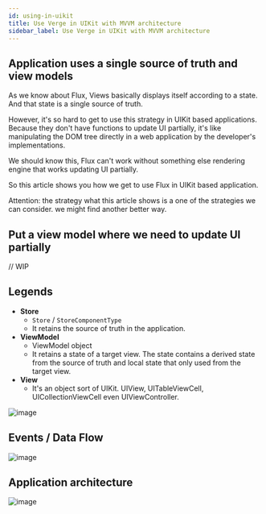```yaml
---
id: using-in-uikit
title: Use Verge in UIKit with MVVM architecture
sidebar_label: Use Verge in UIKit with MVVM architecture
---
```


## Application uses a single source of truth and view models

As we know about Flux, Views basically displays itself according to a state.  
And that state is a single source of truth.

However, it's so hard to get to use this strategy in UIKit based applications.  
Because they don't have functions to update UI partially, it's like manipulating the DOM tree directly in a web application by the developer's implementations.

We should know this, Flux can't work without something else rendering engine that works updating UI partially.

So this article shows you how we get to use Flux in UIKit based application.

Attention: the strategy what this article shows is a one of the strategies we can consider. we might find another better way.

## Put a view model where we need to update UI partially

// WIP

## Legends

- **Store**
  - `Store` / `StoreComponentType`
  - It retains the source of truth in the application.
- **ViewModel**
  - ViewModel object
  - It retains a state of a target view.
    The state contains a derived state from the source of truth and local state that only used from the target view.
- **View**
  - It's an object sort of UIKit.
    UIView, UITableViewCell, UICollectionViewCell even UIViewController.

![image](https://user-images.githubusercontent.com/1888355/89129991-a159ea80-d53c-11ea-96b2-643eb2b9b125.png)

## Events / Data Flow

![image](https://user-images.githubusercontent.com/1888355/89130062-03b2eb00-d53d-11ea-8cba-de6aabfaa2a0.png)

## Application architecture

![image](https://user-images.githubusercontent.com/1888355/89130073-10cfda00-d53d-11ea-9721-f8e5f6103034.png)
